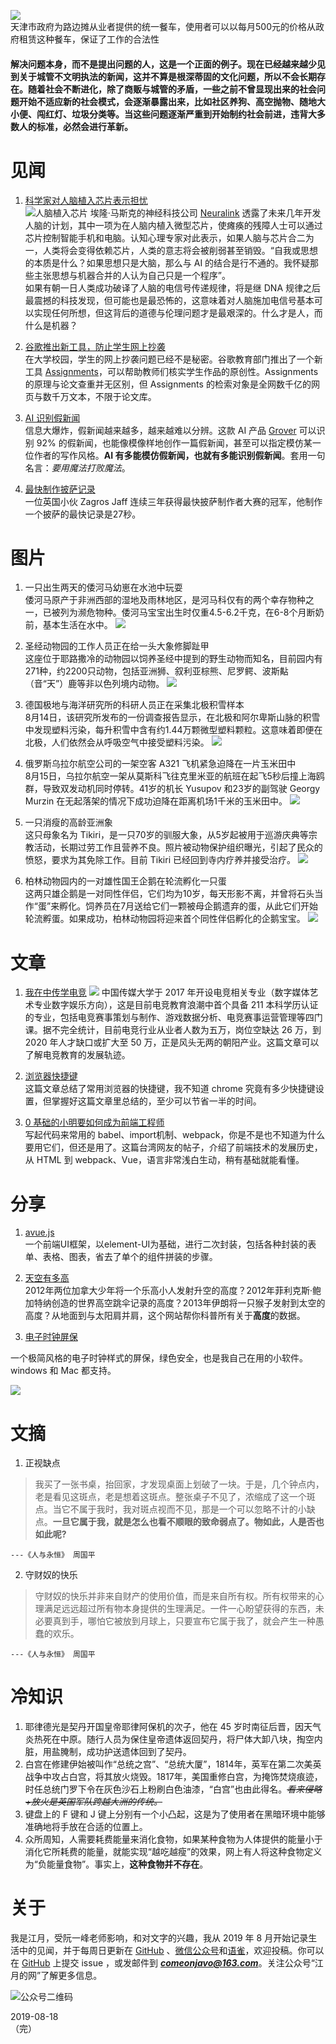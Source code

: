 ![](https://raw.githubusercontent.com/superJavo/image/master/breakfast.jpg)   
天津市政府为路边摊从业者提供的统一餐车，使用者可以以每月500元的价格从政府租赁这种餐车，保证了工作的合法性

#### 解决问题本身，而不是提出问题的人，这是一个正面的例子。现在已经越来越少见到关于城管不文明执法的新闻，这并不算是根深蒂固的文化问题，所以不会长期存在。随着社会不断进化，除了商贩与城管的矛盾，一些之前不曾显现出来的社会问题开始不适应新的社会模式，会逐渐暴露出来，比如社区养狗、高空抛物、随地大小便、闯红灯、垃圾分类等。当这些问题逐渐严重到开始制约社会前进，违背大多数人的标准，必然会进行革新。

# 见闻

1. [科学家对人脑植入芯片表示担忧](https://thenextweb.com/tech/2019/08/16/implanting-ai-chips-in-your-mind-could-cause-you-to-lose-yourself-says-scientist/)   
![人脑植入芯片](https://raw.githubusercontent.com/superJavo/image/master/mind.png)
埃隆·马斯克的神经科技公司 [Neuralink](https://www.neuralink.com/) 透露了未来几年开发人脑的计划，其中一项为在人脑内植入微型芯片，使瘫痪的残障人士可以通过芯片控制智能手机和电脑。认知心理专家对此表示，如果人脑与芯片合二为一，人类将会变得依赖芯片，人类的意志将会被削弱甚至销毁。“自我或思想的本质是什么？如果思想只是大脑，那么与 AI 的结合是行不通的。我怀疑那些主张思想与机器合并的人认为自己只是一个程序”。  
如果有朝一日人类成功破译了人脑的电信号传递规律，将是继 DNA 规律之后最震撼的科技发现，但可能也是最恐怖的，这意味着对人脑施加电信号基本可以实现任何所想，但这背后的道德与伦理问题才是最艰深的。什么才是人，而什么是机器？

2. [谷歌推出新工具，防止学生网上抄袭](http://www.ifanr.com/1248629?utm_source=zaker&utm_medium=specialpage&utm_campaign=biz)   
在大学校园，学生的网上抄袭问题已经不是秘密。谷歌教育部门推出了一个新工具 [Assignments](https://edu.google.com/products/originality/?modal_active=none)，可以帮助教师们核实学生作品的原创性。Assignments 的原理与论文查重并无区别，但 Assignments 的检索对象是全网数千亿的网页与数千万文本，不限于论文库。

3. [AI 识别假新闻](https://www.ifanr.com/1249217)   
信息大爆炸，假新闻越来越多，越来越难以分辨。这款 AI 产品 [Grover](https://news.cs.washington.edu/2019/06/11/allen-school-and-ai2-researchers-unveil-grover-a-new-tool-for-fighting-fake-news-in-the-age-of-ai) 可以识别 92% 的假新闻，也能像模像样地创作一篇假新闻，甚至可以指定模仿某一位作者的写作风格。**AI 有多能模仿假新闻，也就有多能识别假新闻**。套用一句名言：*要用魔法打败魔法*。

4. [最快制作披萨记录](https://m.huanqiu.com/article/9CaKrnKmeID)  
一位英国小伙 Zagros Jaff 连续三年获得最快披萨制作者大赛的冠军，他制作一个披萨的最快记录是27秒。

# 图片

1. 一只出生两天的倭河马幼崽在水池中玩耍  
倭河马原产于非洲西部的湿地及雨林地区，是河马科仅有的两个幸存物种之一，已被列为濒危物种。倭河马宝宝出生时仅重4.5-6.2千克，在6-8个月断奶前，基本生活在水中。
![](https://raw.githubusercontent.com/superJavo/image/master/hippo.jpg)

2. 圣经动物园的工作人员正在给一头大象修脚趾甲  
这座位于耶路撒冷的动物园以饲养圣经中提到的野生动物而知名，目前园内有271种，约2200只动物，包括亚洲狮、叙利亚棕熊、尼罗鳄、波斯黇（音“天”）鹿等非以色列境内动物。
![](https://raw.githubusercontent.com/superJavo/image/master/elephantfoot.jpg)

3. 德国极地与海洋研究所的科研人员正在采集北极积雪样本  
8月14日，该研究所发布的一份调查报告显示，在北极和阿尔卑斯山脉的积雪中发现塑料污染，每升积雪中含有约1.44万颗微型塑料颗粒。这意味着即便在北极，人们依然会从呼吸空气中接受塑料污染。
![](https://raw.githubusercontent.com/superJavo/image/master/airplaneice.jpg)

4. 俄罗斯乌拉尔航空公司的一架空客 A321 飞机紧急迫降在一片玉米田中  
8月15日，乌拉尔航空一架从莫斯科飞往克里米亚的航班在起飞5秒后撞上海鸥群，导致双发动机同时停转。41岁的机长 Yusupov 和23岁的副驾驶 Georgy Murzin 在无起落架的情况下成功迫降在距离机场1千米的玉米田中。
![](https://raw.githubusercontent.com/superJavo/image/master/airplane.jpg)

5. 一只消瘦的高龄亚洲象  
这只母象名为 Tikiri，是一只70岁的驯服大象，从5岁起被用于巡游庆典等宗教活动，长期过劳工作且营养不良。照片被动物保护组织曝光，引起了民众的愤怒，要求为其免除工作。目前 Tikiri 已经回到寺内疗养并接受治疗。
![](https://raw.githubusercontent.com/superJavo/image/master/elephant.jpg)

6. 柏林动物园内的一对雄性国王企鹅在轮流孵化一只蛋  
这两只雄企鹅是一对同性伴侣，它们均为10岁，每天形影不离，并曾将石头当作“蛋”来孵化。饲养员在7月送给它们一颗被母企鹅遗弃的蛋，从此它们开始轮流孵蛋。如果成功，柏林动物园将迎来首个同性伴侣孵化的企鹅宝宝。
![](https://raw.githubusercontent.com/superJavo/image/master/penguin.jpg)

# 文章

1. [我在中传学电竞](http://www.geekpark.net/news/246044) 
![](https://raw.githubusercontent.com/superJavo/image/master/game.jpg)
中国传媒大学于 2017 年开设电竞相关专业（数字媒体艺术专业数字娱乐方向），这是目前电竞教育浪潮中首个具备 211 本科学历认证的专业，包括电竞赛事策划与制作、游戏数据分析、电竞赛事运营管理等四门课。据不完全统计，目前电竞行业从业者人数为五万，岗位空缺达 26 万，到 2020 年人才缺口或扩大至 50 万，正是风头无两的朝阳产业。这篇文章可以了解电竞教育的发展轨迹。

2. [浏览器快捷键](https://www.runningcheese.com/skills)   
这篇文章总结了常用浏览器的快捷键，我不知道 chrome 究竟有多少快捷键设置，但掌握好这篇文章里总结的，至少可以节省一半的时间。

3. [0 基础的小明要如何成为前端工程师](https://medium.com/hulis-blog/frontend-engineer-guide-297821512f4e)  
写起代码来常用的 babel、import机制、webpack，你是不是也不知道为什么要用它们，但还是用了。这篇台湾网友的帖子，介绍了前端技术的发展历史，从 HTML 到 webpack、Vue，语言非常浅白生动，稍有基础就能看懂。

# 分享

1. [avue.js](https://avuejs.com)   
  一个前端UI框架，以element-UI为基础，进行二次封装，包括各种封装的表单、表格、图表，省去了单个的组件拼装的步骤。

2. [天空有多高](https://www.secaibi.com/howbigisspace)  
  2012年两位加拿大少年将一个乐高小人发射升空的高度？2012年菲利克斯·鲍加特纳创造的世界高空跳伞记录的高度？2013年伊朗将一只猴子发射到太空的高度？从地面到与太阳肩并肩，这个网站帮你科普所有关于**高度**的数据。

3. [电子时钟屏保](https://fliqlo.com)  

  一个极简风格的电子时钟样式的屏保，绿色安全，也是我自己在用的小软件。windows 和 Mac 都支持。

  ![](https://raw.githubusercontent.com/superJavo/image/master/fliqlo.png)

# 文摘

1. 正视缺点   
>我买了一张书桌，抬回家，才发现桌面上划破了一块。于是，几个钟点内，老是看见这斑点，老是想着这斑点。整张桌子不见了，浓缩成了这一个斑点。当它不属于我时，我对斑点视而不见，那是一个可以忽略不计的小缺点。**一旦它属于我，就是怎么也看不顺眼的致命弱点了。物如此，人是否也如此呢?**  

    ---《人与永恒》 周国平

2. 守财奴的快乐
>守财奴的快乐并非来自财产的使用价值，而是来自所有权。所有权带来的心理满足远远超过所有物本身提供的生理满足。一件一心盼望获得的东西，未必要真到手，哪怕它被放到月球上，只要宣布它属于我了，就会产生一种愚蠢的欢乐。

    ---《人与永恒》 周国平

# 冷知识

1. 耶律德光是契丹开国皇帝耶律阿保机的次子，他在 45 岁时南征后晋，因天气炎热死在中原。随行人员为保住皇帝遗体返回契丹，将尸体大卸八块，掏空内脏，用盐腌制，成功护送遗体回到了契丹。
2. 白宫在修建伊始被叫作“总统之宫”、“总统大厦”，1814年，英军在第二次美英战争中攻占白宫，将其放火烧毁。1817年，美国重修白宫，为掩饰焚烧痕迹，时任总统门罗下令在灰色沙石上粉刷白色油漆，“白宫”也由此得名。~~*看来侵略+放火是英国军队跨越大洲的传统。*~~
3. 键盘上的 F 键和 J 键上分别有一个小凸起，这是为了使用者在黑暗环境中能够准确地将手放在合适的位置上。
4. 众所周知，人需要耗费能量来消化食物，如果某种食物为人体提供的能量小于消化它所耗费的能量，就能实现“越吃越瘦”的效果，网上有人将这种食物定义为“负能量食物”。事实上，**这种食物并不存在**。

# 关于
我是江月，受阮一峰老师影响，和对文字的兴趣，我从 2019 年 8 月开始记录生活中的见闻，并于每周日更新在 [GitHub](https://superjavo.github.io/weekly) 、[微信公众号](https://weixin.sogou.com/weixin?type=1&s_from=input&query=Javo-Net&ie=utf8&_sug_=n&_sug_type_=)和[语雀](https://www.yuque.com/javo/weekly)，欢迎投稿。你可以在 [GitHub](https://github.com/superJavo/weekly) 上提交 issue ，或发邮件到 [***comeonjavo@163.com***](mailto://comeonjavo@163.com)。关注公众号“江月的网”了解更多信息。   

![公众号二维码](https://raw.githubusercontent.com/superJavo/image/master/wx_logo.jpg)

2019-08-18   
（完）